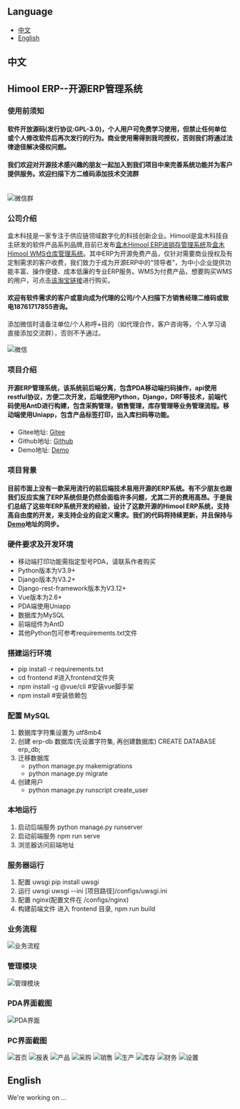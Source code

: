 ## Language

- [中文](#中文)
- [English](#english)

## 中文
## Himool ERP--开源ERP管理系统

### 使用前须知
#### 软件开放源码(发行协议:GPL-3.0)，个人用户可免费学习使用，但禁止任何单位或个人修改软件后再次发行的行为。商业使用需得到我司授权，否则我们将通过法律途径解决侵权问题。
#### 我们欢迎对开源技术感兴趣的朋友一起加入到我们项目中来完善系统功能并为客户提供服务。欢迎扫描下方二维码添加技术交流群<br /><br />
   ![微信群](https://gitee.com/himool/erp/raw/master/img/%E5%BE%AE%E4%BF%A1%E7%BE%A4.png)

### 公司介绍
盒木科技是一家专注于供应链领域数字化的科技创新企业。Himool是盒木科技自主研发的软件产品系列品牌,目前已发布[盒木Himool ERP进销存管理系统](https://www.himool.com/erp)及[盒木Himool WMS仓库管理系统](https://www.himool.com/wms)。其中ERP为开源免费产品，仅针对需要商业授权及有定制需求的客户收费，我们致力于成为开源ERP中的“领导者”，为中小企业提供功能丰富、操作便捷、成本低廉的专业ERP服务。WMS为付费产品，想要购买WMS的用户，可点击[该淘宝链接](https://item.taobao.com/item.htm?id=687009035041)进行购买。<br />
#### 欢迎有软件需求的客户或意向成为代理的公司/个人扫描下方销售经理二维码或致电18761717855咨询。<br />
添加微信时请备注单位/个人称呼+目的（如代理合作，客户咨询等，个人学习请直接添加交流群），否则不予通过。<br /><br />
![微信](https://gitee.com/himool/erp/raw/master/img/%E5%BE%AE%E4%BF%A1.png)

### 项目介绍
#### 开源ERP管理系统，该系统前后端分离，包含PDA移动端扫码操作，api使用restful协议，方便二次开发，后端使用Python，Django，DRF等技术，前端代码使用AntD进行构建，包含采购管理，销售管理，库存管理等业务管理流程。移动端使用Uniapp，包含产品标签打印，出入库扫码等功能。
* Gitee地址: [Gitee](https://gitee.com/himool/erp)
* Github地址: [Github](https://github.com/lianzhanshu/oms)
* Demo地址: [Demo](https://erp.himool.com)

### 项目背景
#### 目前市面上没有一款采用流行的前后端技术易用开源的ERP系统。有不少朋友也跟我们反应实施了ERP系统但是仍然会面临许多问题，尤其二开的费用高昂。于是我们总结了这些年ERP系统开发的经验，设计了这款开源的Himool ERP系统，支持高自由度的开发，来支持企业的自定义需求。我们的代码将持续更新，并且保持与[Demo](https://erp.himool.com)地址的同步。

### 硬件要求及开发环境
* 移动端打印功能需指定型号PDA，请联系作者购买
* Python版本为V3.9+
* Django版本为V3.2+
* Django-rest-framework版本为V3.12+
* Vue版本为2.6+
* PDA端使用Uniapp
* 数据库为MySQL
* 前端组件为AntD
* 其他Python包可参考requirements.txt文件

### 搭建运行环境

* pip install -r requirements.txt
* cd frontend  #进入frontend文件夹
* npm install -g @vue/cli  #安装vue脚手架
* npm install  #安装依赖包

### 配置 MySQL

1. 数据库字符集设置为 utf8mb4
2. 创建 erp-db 数据库(先设置字符集, 再创建数据库)
    CREATE DATABASE erp_db;
3. 迁移数据库
    * python manage.py makemigrations
    * python manage.py migrate
4. 创建用户
    * python manage.py runscript create_user

### 本地运行

1. 启动后端服务
    python manage.py runserver
2. 启动前端服务
    npm run serve
3. 浏览器访问前端地址

### 服务器运行

1. 配置 uwsgi
    pip install uwsgi
2. 运行 uwsgi
    uwsgi --ini [项目路径]/configs/uwsgi.ini
3. 配置 nginx(配置文件在 /configs/nginx)
4. 构建前端文件
    进入 frontend 目录, npm run build

### 业务流程
![业务流程](https://gitee.com/himool/erp/raw/master/img/ERP%20Workflow.png)

### 管理模块
![管理模块](https://gitee.com/himool/erp/raw/master/img/ERP%E6%A8%A1%E5%9D%97.png)

### PDA界面截图
![PDA界面](https://gitee.com/himool/erp/raw/master/img/PDA%E7%95%8C%E9%9D%A2.png)

### PC界面截图
![首页](https://gitee.com/himool/erp/raw/master/img/%E9%A6%96%E9%A1%B5.png)
![报表](https://gitee.com/himool/erp/raw/master/img/%E6%8A%A5%E8%A1%A8.png)
![产品](https://gitee.com/himool/erp/raw/master/img/%E4%BA%A7%E5%93%81.png)
![采购](https://gitee.com/himool/erp/raw/master/img/%E9%87%87%E8%B4%AD.png)
![销售](https://gitee.com/himool/erp/raw/master/img/%E9%94%80%E5%94%AE.png)
![生产](https://gitee.com/himool/erp/raw/master/img/%E7%94%9F%E4%BA%A7.png)
![库存](https://gitee.com/himool/erp/raw/master/img/%E5%BA%93%E5%AD%98.png)
![财务](https://gitee.com/himool/erp/raw/master/img/%E8%B4%A2%E5%8A%A1.png)
![设置](https://gitee.com/himool/erp/raw/master/img/%E8%AE%BE%E7%BD%AE.png)

## English

We're working on ...